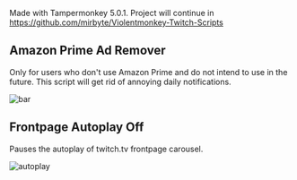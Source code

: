 Made with Tampermonkey 5.0.1. Project will continue in https://github.com/mirbyte/Violentmonkey-Twitch-Scripts
## Amazon Prime Ad Remover
Only for users who don't use Amazon Prime and do not intend to use in the future. This script will get rid of annoying daily notifications.

![bar](https://github.com/mirbyte/Tampermonkey-Twitch-Scripts/assets/83219244/66edc374-e6eb-447e-b6ae-aff877b039b5)



## Frontpage Autoplay Off
Pauses the autoplay of twitch.tv frontpage carousel.

![autoplay](https://github.com/mirbyte/Tampermonkey-Twitch-Scripts/assets/83219244/569bc7e0-0c90-4822-93c1-f3972de4b689)

